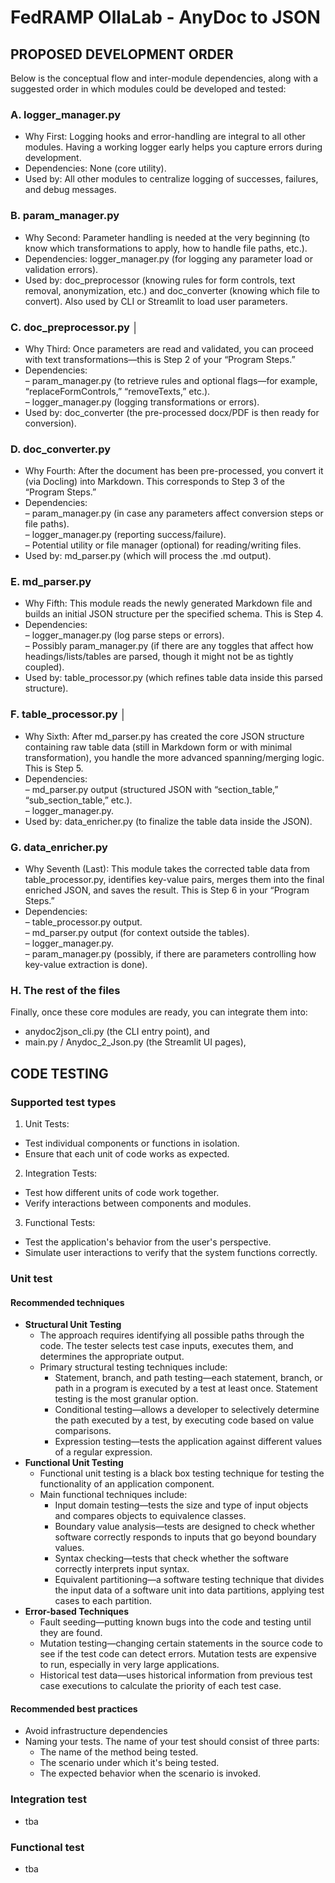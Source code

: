 # FedRAMP OllaLab - AnyDoc to JSON

## PROPOSED DEVELOPMENT ORDER
Below is the conceptual flow and inter-module dependencies, along with a suggested order in which modules could be developed and tested:
### A. logger_manager.py
- Why First: Logging hooks and error-handling are integral to all other modules. Having a working logger early helps you capture errors during development.  
- Dependencies: None (core utility).  
- Used by: All other modules to centralize logging of successes, failures, and debug messages.
### B. param_manager.py 
- Why Second: Parameter handling is needed at the very beginning (to know which transformations to apply, how to handle file paths, etc.).  
- Dependencies: logger_manager.py (for logging any parameter load or validation errors).  
- Used by: doc_preprocessor (knowing rules for form controls, text removal, anonymization, etc.) and doc_converter (knowing which file to convert). Also used by CLI or Streamlit to load user parameters.
### C. doc_preprocessor.py                                            │
- Why Third: Once parameters are read and validated, you can proceed with text transformations—this is Step 2 of your “Program Steps.”  
- Dependencies:  
    – param_manager.py (to retrieve rules and optional flags—for example, “replaceFormControls,” “removeTexts,” etc.).  
    – logger_manager.py (logging transformations or errors).  
- Used by: doc_converter (the pre-processed docx/PDF is then ready for conversion).
### D. doc_converter.py 
- Why Fourth: After the document has been pre-processed, you convert it (via Docling) into Markdown. This corresponds to Step 3 of the “Program Steps.”  
- Dependencies:  
    – param_manager.py (in case any parameters affect conversion steps or file paths).  
    – logger_manager.py (reporting success/failure).  
    – Potential utility or file manager (optional) for reading/writing files.  
- Used by: md_parser.py (which will process the .md output).
### E. md_parser.py     
- Why Fifth: This module reads the newly generated Markdown file and builds an initial JSON structure per the specified schema. This is Step 4.  
- Dependencies:  
    – logger_manager.py (log parse steps or errors).  
    – Possibly param_manager.py (if there are any toggles that affect how headings/lists/tables are parsed, though it might not be as tightly coupled).  
- Used by: table_processor.py (which refines table data inside this parsed structure).
### F. table_processor.py                                             │
- Why Sixth: After md_parser.py has created the core JSON structure containing raw table data (still in Markdown form or with minimal transformation), you handle the more advanced spanning/merging logic. This is Step 5.  
- Dependencies:  
    – md_parser.py output (structured JSON with “section_table,” “sub_section_table,” etc.).  
    – logger_manager.py.  
- Used by: data_enricher.py (to finalize the table data inside the JSON).
### G. data_enricher.py 
- Why Seventh (Last): This module takes the corrected table data from table_processor.py, identifies key-value pairs, merges them into the final enriched JSON, and saves the result. This is Step 6 in your “Program Steps.”  
- Dependencies:  
    – table_processor.py output.  
    – md_parser.py output (for context outside the tables).  
    – logger_manager.py.  
    – param_manager.py (possibly, if there are parameters controlling how key-value extraction is done).  
### H. The rest of the files
Finally, once these core modules are ready, you can integrate them into:
- anydoc2json_cli.py (the CLI entry point), and  
- main.py / Anydoc_2_Json.py (the Streamlit UI pages),  

## CODE TESTING
### Supported test types
1. Unit Tests:
- Test individual components or functions in isolation.
- Ensure that each unit of code works as expected.
2. Integration Tests:
- Test how different units of code work together.
- Verify interactions between components and modules.
3. Functional Tests:
- Test the application's behavior from the user's perspective.
- Simulate user interactions to verify that the system functions correctly.
### Unit test
#### Recommended techniques
- **Structural Unit Testing**
  - The approach requires identifying all possible paths through the code. The tester selects test case inputs, executes them, and determines the appropriate output. 
  - Primary structural testing techniques include:
    - Statement, branch, and path testing—each statement, branch, or path in a program is executed by a test at least once. Statement testing is the most granular option.
    - Conditional testing—allows a developer to selectively determine the path executed by a test, by executing code based on value comparisons.
    - Expression testing—tests the application against different values of a regular expression.
- **Functional Unit Testing**
  - Functional unit testing is a black box testing technique for testing the functionality of an application component. 
  - Main functional techniques include:
    - Input domain testing—tests the size and type of input objects and compares objects to equivalence classes.
    - Boundary value analysis—tests are designed to check whether software correctly responds to inputs that go beyond boundary values.
    - Syntax checking—tests that check whether the software correctly interprets input syntax.
    - Equivalent partitioning—a software testing technique that divides the input data of a software unit into data partitions, applying test cases to each partition.
- **Error-based Techniques**
    - Fault seeding—putting known bugs into the code and testing until they are found.
    - Mutation testing—changing certain statements in the source code to see if the test code can detect errors. Mutation tests are expensive to run, especially in very large applications.
    - Historical test data—uses historical information from previous test case executions to calculate the priority of each test case.
#### Recommended best practices
- Avoid infrastructure dependencies
- Naming your tests. The name of your test should consist of three parts:
    - The name of the method being tested.
    - The scenario under which it's being tested.
    - The expected behavior when the scenario is invoked.

### Integration test
- tba
### Functional test
- tba